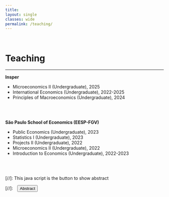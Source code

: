 ```yaml
---
title: 
layout: single
classes: wide
permalink: /teaching/
---
```

<br/> 

<!-- Google Tag Manager (noscript) -->
<noscript><iframe src="https://www.googletagmanager.com/ns.html?id=GTM-PNS829G"
height="0" width="0" style="display:none;visibility:hidden"></iframe></noscript>
<!-- End Google Tag Manager (noscript) -->


# Teaching

- - -

**Insper**
- Microeconomics II (Undergraduate), 2025
- International Economics (Undergraduate), 2022-2025
- Principles of Macroeconomics (Undergraduate), 2024 
<br>
<br>


**São Paulo School of Economics (EESP-FGV)**
- Public Economics (Undergraduate), 2023
- Statistics I (Undergraduate), 2023
- Projects II (Undergraduate), 2022
- Microeconomics II (Undergraduate), 2022
- Introduction to Economics (Undergraduate), 2022-2023
<br>
<br>




[//]: This java script is the button to show abstract
<script>
 function visib(id) {
  var x = document.getElementById(id);
  if (x.style.display === "block") {
    x.style.display = "none";
  } else {
    x.style.display = "block";
  }
}
</script>

[//]:&emsp;<button onclick="visib('polariz')" class="btn btn--inverse btn--small">Abstract</button>
